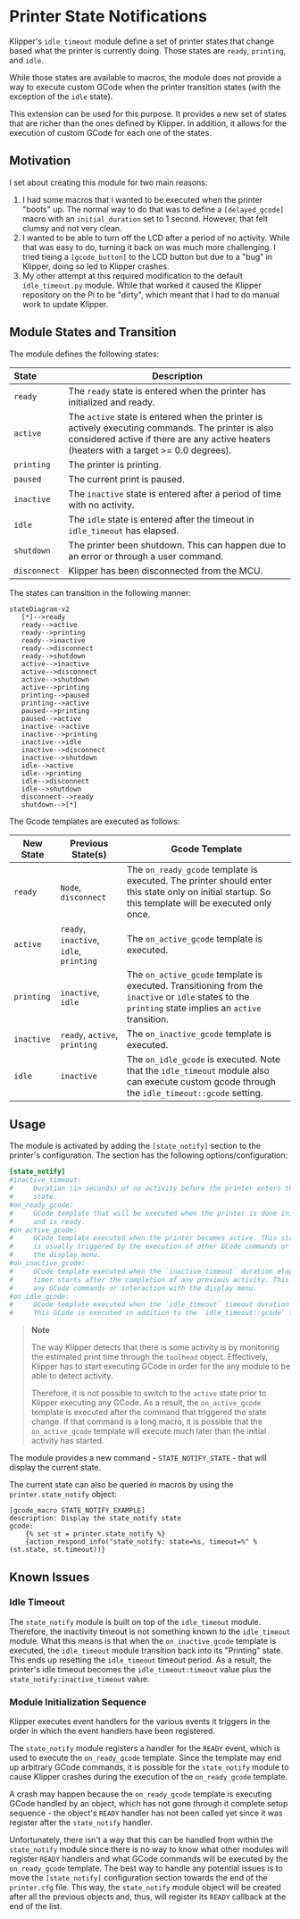 # Printer State Notifications
Klipper's `idle_timeout` module define a set of printer states that change based
what the printer is currently doing. Those states are `ready`, `printing`, and
`idle`.

While those states are available to macros, the module does not provide a way to
execute custom GCode when the printer transition states (with the exception of
the `idle` state).

This extension can be used for this purpose. It provides a new set of states that
are richer than the ones defined by Klipper. In addition, it allows for the
execution of custom GCode for each one of the states.

## Motivation
I set about creating this module for two main reasons:
1. I had some macros that I wanted to be executed when the printer "boots" up.
The normal way to do that was to define a `[delayed_gcode]` macro with an
`initial_duration` set to 1 second. However, that felt clumsy and not very clean.
2. I wanted to be able to turn off the LCD after a period of no activity. While
that was easy to do, turning it back on was much more challenging. I tried tieing
a `[gcode_button]` to the LCD button but due to a "bug" in Klipper, doing so led
to Klipper crashes.
3. My other attempt at this required modification to the default `idle_timeout.py`
module. While that worked it caused the Klipper repository on the Pi to be "dirty",
which meant that I had to do manual work to update Klipper.

## Module States and Transition
The module defines the following states:

| State | Description |
| :- | -- |
| `ready` | The `ready` state is entered when the printer has initialized and ready. |
| `active` | The `active` state is entered when the printer is actively executing commands. The printer is also considered active if there are any active heaters (heaters with a target >= 0.0 degrees). |
| `printing` | The printer is printing. |
| `paused` | The current print is paused. |
| `inactive` | The `inactive` state is entered after a period of time with no activity. |
| `idle` | The `idle` state is entered after the timeout in `idle_timeout` has elapsed. |
| `shutdown` | The printer been shutdown. This can happen due to an error or through a user command. |
| `disconnect` | Klipper has been disconnected from the MCU. |

The states can transition in the following manner:

```mermaid
stateDiagram-v2
   [*]-->ready
   ready-->active
   ready-->printing
   ready-->inactive
   ready-->disconnect
   ready-->shutdown
   active-->inactive
   active-->disconnect
   active-->shutdown
   active-->printing
   printing-->paused
   printing-->active
   paused-->printing
   paused-->active
   inactive-->active
   inactive-->printing
   inactive-->idle
   inactive-->disconnect
   inactive-->shutdown
   idle-->active
   idle-->printing
   idle-->disconnect
   idle-->shutdown
   disconnect-->ready
   shutdown-->[*]
```

The Gcode templates are executed as follows:

| New State | Previous State(s) | Gcode Template |
| -- | -- | -- |
| `ready` | `Node`, `disconnect` | The `on_ready_gcode` template is executed. The printer should enter this state only on initial startup. So this template will be executed only once.|
| `active` | `ready`, `inactive`, `idle`, `printing` | The `on_active_gcode` template is executed. |
| `printing` | `inactive`, `idle` | The `on_active_gcode` template is executed. Transitioning from the `inactive` or `idle` states to the `printing` state implies an `active` transition. |
| `inactive` | `ready`, `active`, `printing` | The `on_inactive_gcode` template is executed. |
| `idle` | `inactive` | The `on_idle_gcode` is executed. Note that the `idle_timeout` module also can execute custom gcode through the `idle_timeout::gcode` setting. |

## Usage
The module is activated by adding the `[state_notify]` section to the printer's
configuration. The section has the following options/configuration:

```ini
[state_notify]
#inactive_timeout:
#     Duration (in seconds) of no activity before the printer enters the `inactive`
#     state.
#on_ready_gcode:
#     GCode template that will be executed when the printer is done initializing
#     and is ready.
#on_active_gcode:
#     GCode template executed when the printer becomes active. This state switch
#     is usually triggered by the execution of other GCode commands or usage of
#     the display menu.
#on_inactive_gcode:
#     GCode template executed when the `inactive_timeout` duration elapses. The
#     timer starts after the completion of any previous activity. This includes
#     any GCode commands or interaction with the display menu.
#on_idle_gcode:
#     GCode template executed when the `idle_timeout` timeout duration elapses.
#     This GCode is executed in addition to the `idle_timeout::gcode` template.
```

> **Note**
>
> The way Klipper detects that there is some activity is by monitoring the
> estimated print time through the `toolhead` object. Effectively, Klipper has
> to start executing GCode in order for the any module to be able to detect
> activity.
>
> Therefore, it is not possible to switch to the `active` state prior to Klipper
> executing any GCode. As a result, the `on_active_gcode` template is executed
> after the command that triggered the state change. If that command is a long
> macro, it is possible that the `on_active_gcode` template will execute much
> later than the initial activity has started.

The module provides a new command - `STATE_NOTIFY_STATE` - that will display the
current state.

The current state can also be queried in macros by using the `printer.state_notify`
object:

```gcode
[gcode_macro STATE_NOTIFY_EXAMPLE]
description: Display the state_notify state
gcode:
    {% set st = printer.state_notify %}
    {action_respond_info("state_notify: state=%s, timeout=%" % (st.state, st.timeout))}
```

## Known Issues
### Idle Timeout 
The `state_notify` module is built on top of the `idle_timeout` module. Therefore, the
inactivity timeout is not something known to the `idle_timeout` module. What this means is
that when the `on_inactive_gcode` template is executed, the `idle_timeout` module transition
back into its "Printing" state. This ends up resetting the `idle_timeout` timeout period. As
a result, the printer's idle timeout becomes the `idle_timeout:timeout` value plus the
`state_notify:inactive_timeout` value.

### Module Initialization Sequence
Klipper executes event handlers for the various events it triggers in the order in which the
event handlers have been registered.

The `state_notify` module registers a handler for the `READY` event, which is used to execute
the `on_ready_gcode` template. Since the template may end up arbitrary GCode commands, it is
possible for the `state_notify` module to cause Klipper crashes during the execution
of the `on_ready_gcode` template.

A crash may happen because the `on_ready_gcode` template is executing GCode handled by an
object, which has not gone through it complete setup sequence - the object's `READY` handler
has not been called yet since it was register after the `state_notify` handler.

Unfortunately, there isn't a way that this can be handled from within the `state_notify`
module since there is no way to know what other modules will register `READY` handlers and
what GCode commands will be executed by the `on_ready_gcode` template. The best way to
handle any potential issues is to move the `[state_notify]` configuration section towards
the end of the `printer.cfg` file. This way, the `state_notify` module object will be
created after all the previous objects and, thus, will register its `READY` callback at
the end of the list.